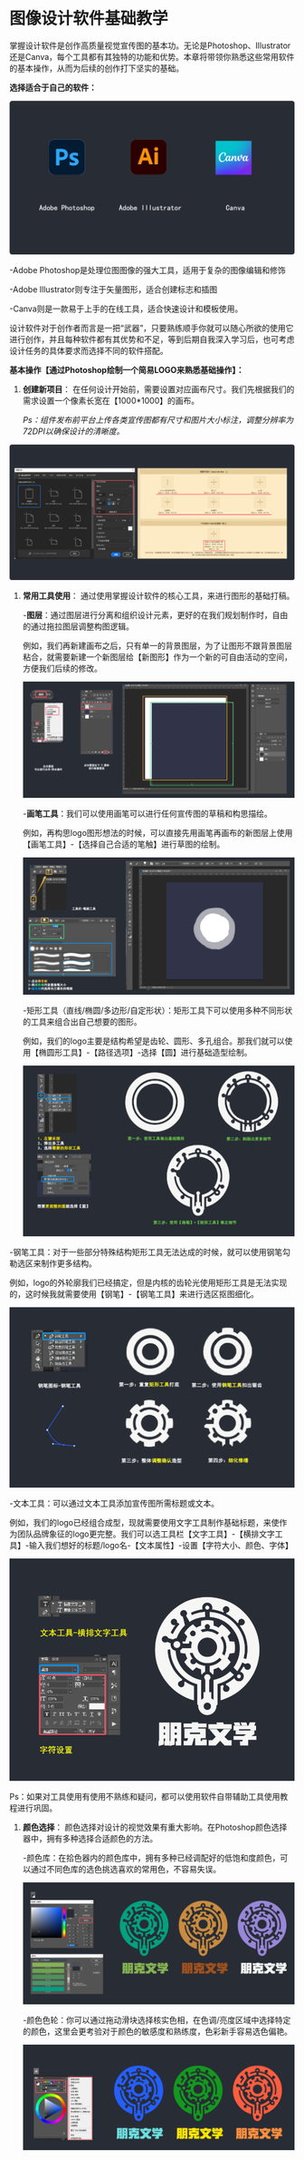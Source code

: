 # 图像设计软件基础教学

掌握设计软件是创作高质量视觉宣传图的基本功。无论是Photoshop、Illustrator还是Canva，每个工具都有其独特的功能和优势。本章将带领你熟悉这些常用软件的基本操作，从而为后续的创作打下坚实的基础。

**选择适合于自己的软件：**

![](./media/5b79dabe250d81607191d9b49365c1d0.png)

\-Adobe Photoshop是处理位图图像的强大工具，适用于复杂的图像编辑和修饰

\-Adobe Illustrator则专注于矢量图形，适合创建标志和插图

\-Canva则是一款易于上手的在线工具，适合快速设计和模板使用。

设计软件对于创作者而言是一把“武器”，只要熟练顺手你就可以随心所欲的使用它进行创作，并且每种软件都有其优势和不足，等到后期自我深入学习后，也可考虑设计任务的具体要求而选择不同的软件搭配。

**基本操作【通过Photoshop绘制一个简易LOGO来熟悉基础操作】：**

1.  **创建新项目**： 在任何设计开始前，需要设置对应画布尺寸。我们先根据我们的需求设置一个像素长宽在【1000\*1000】的画布。

    *Ps：组件发布前平台上传各类宣传图都有尺寸和图片大小标注，调整分辨率为72DPI以确保设计的清晰度。*

![图形用户界面 描述已自动生成](./media/95cd2ff89f09e4e8e4386fab03181c1a.png)

1.  **常用工具使用**： 通过使用掌握设计软件的核心工具，来进行图形的基础打稿。

    \-**图层**：通过图层进行分离和组织设计元素，更好的在我们规划制作时，自由的通过拖拉图层调整构图逻辑。

    例如，我们再新建画布之后，只有单一的背景图层，为了让图形不跟背景图层粘合，就需要新建一个新图层给【新图形】作为一个新的可自由活动的空间，方便我们后续的修改。

    ![](./media/b2239907a082c6440acd9dfeb64a8282.png)

    \-**画笔工具**：我们可以使用画笔可以进行任何宣传图的草稿和构思描绘。

    例如，再构思logo图形想法的时候，可以直接先用画笔再画布的新图层上使用【画笔工具】-【选择自己合适的笔触】进行草图的绘制。

    ![](./media/6c0d772ea6f7d16f8289ee030879c688.png)

    \-矩形工具（直线/椭圆/多边形/自定形状）：矩形工具下可以使用多种不同形状的工具来组合出自己想要的图形。

    例如，我们的logo主要是结构希望是齿轮、圆形、多孔组合。那我们就可以使用【椭圆形工具】-【路径选项】-选择【圆】进行基础造型绘制。

    ![](./media/4fc36bd8362b18afe96b8592e6b3fc70.png)

\-钢笔工具：对于一些部分特殊结构矩形工具无法达成的时候，就可以使用钢笔勾勒选区来制作更多结构。

例如，logo的外轮廓我们已经搞定，但是内核的齿轮光使用矩形工具是无法实现的，这时候我就需要使用【钢笔】-【钢笔工具】来进行选区抠图细化。

![](./media/b1c83ad3b332bc26190d36cd5bbb299f.png)

\-文本工具：可以通过文本工具添加宣传图所需标题或文本。

例如，我们的logo已经组合成型，现就需要使用文字工具制作基础标题，来使作为团队品牌象征的logo更完整。我们可以选工具栏【文字工具】-【横排文字工具】-输入我们想好的标题/logo名-【文本属性】-设置【字符大小、颜色、字体】

![](./media/bad2ba8225490ea04765ada73c9eba3a.png)

Ps：如果对工具使用有使用不熟练和疑问，都可以使用软件自带辅助工具使用教程进行巩固。

1.  **颜色选择**： 颜色选择对设计的视觉效果有重大影响。在Photoshop颜色选择器中，拥有多种选择合适颜色的方法。

    \-颜色库：在拾色器内的颜色库中，拥有多种已经调配好的低饱和度颜色，可以通过不同色库的选色挑选喜欢的常用色，不容易失误。

    ![](./media/1c4992d1f483010284944f3a475ce83b.png)

    \-颜色色轮：你可以通过拖动滑块选择核实色相，在色调/亮度区域中选择特定的颜色，这里会更考验对于颜色的敏感度和熟练度，色彩新手容易选色偏艳。

    ![](./media/891346b5dd97894364b31ffdc3cf2f83.png)
